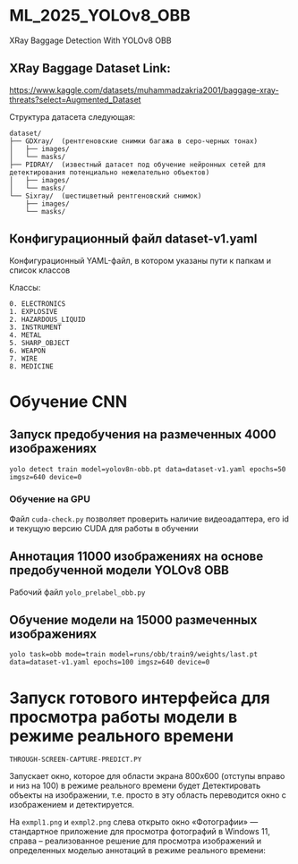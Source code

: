 # ML_2025_YOLOv8_OBB

XRay Baggage Detection With YOLOv8 OBB

## XRay Baggage Dataset Link:

https://www.kaggle.com/datasets/muhammadzakria2001/baggage-xray-threats?select=Augmented_Dataset

Структура датасета следующая:

```
dataset/
├── GDXray/  (рентгеновские снимки багажа в серо-черных тонах)
│   ├── images/
│   └── masks/
├── PIDRAY/  (известный датасет под обучение нейронных сетей для детектирования потенциально нежелательно объектов)
│   ├── images/
│   └── masks/
└── Sixray/  (шестицветный рентгеновский снимок)
    ├── images/
    └── masks/
```

## Конфигурационный файл dataset-v1.yaml

Конфигурационный YAML-файл, в котором указаны пути к папкам и список классов 

Классы:

    0. ELECTRONICS
    1. EXPLOSIVE
    2. HAZARDOUS_LIQUID
    3. INSTRUMENT
    4. METAL
    5. SHARP_OBJECT
    6. WEAPON
    7. WIRE
    8. MEDICINE

# Обучение CNN

## Запуск предобучения на размеченных 4000 изображениях

```
yolo detect train model=yolov8n-obb.pt data=dataset-v1.yaml epochs=50 imgsz=640 device=0
```

### Обучение на GPU
Файл ```cuda-check.py``` позволяет проверить наличие видеоадаптера, его id и текущую версию CUDA для работы в обучении


## Аннотация 11000 изображениях на основе предобученной модели YOLOv8 OBB

Рабочий файл ```yolo_prelabel_obb.py```

## Обучение модели на 15000 размеченных изображениях

```
yolo task=obb mode=train model=runs/obb/train9/weights/last.pt data=dataset-v1.yaml epochs=100 imgsz=640 device=0
```

# Запуск готового интерфейса для просмотра работы модели в режиме реального времени

```THROUGH-SCREEN-CAPTURE-PREDICT.PY```

Запускает окно, которое для области экрана 800x600 (отступы вправо и низ на 100) в режиме реального времени будет
Детектировать объекты на изображении, т.е. просто в эту область переводится окно с изображением и детектируется.

На ```exmpl1.png``` и ```exmpl2.png``` слева открыто окно «Фотографии» — стандартное приложение для просмотра фотографий в Windows 11, справа – реализованное решение для просмотра изображений и определенных моделью аннотаций в режиме реального времени:
